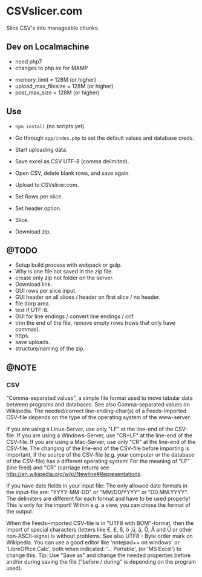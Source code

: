 # CSVslicer.com

Slice CSV's into manageable chunks.

## Dev on Localmachine

* need php7
* changes to php.ini for MAMP
 - memory_limit = 128M (or higher)
 - upload_max_filesize = 128M (or higher)
 - post_max_size = 128M (or higher)

## Use

* `npm install` (no scripts yet).
* Go through `app/index.php` to set the default values and database creds.
* Start uploading data.

* Save excel as CSV UTF-8 (comma delimited).
* Open CSV, delete blank rows, and save again.
* Upload to CSVslicer.com.
* Set Rows per slice.
* Set header option.
* Slice.
* Download zip.

## @TODO

* Setup build process with webpack or gulp.
* Why is one file not saved in the zip file.
* create only zip not folder on the server.
* Download link.
* GUI rows per slice input.
* GUI header on all slices / header on first slice / no header.
* file dorp area.
* test if UTF-8.
* GUI for line endings / convert line endings / crlf.
* trim the end of the file, remove empty rows (rows that only have commas).
* https.
* save uploads.
* structure/naming of the zip.

## @NOTE

### CSV

"Comma-separated values", a simple file format used to move tabular data between programs and databases. See also Comma-separated values on Wikipedia. The needed/correct line-ending-char(s) of a Feeds-imported CSV-file depends on the type of the operating system of the www-server:

If you are using a Linux-Server, use only "LF" at the line-end of the CSV-file.
If you are using a Windows-Server, use "CR+LF" at the line-end of the CSV-file.
If you are using a Mac-Server, use only "CR" at the line-end of the CSV-file.
The changing of the line-end of the CSV-file before importing is important, if the source of the CSV-file (e.g. your computer or the database of the CSV-file) has a different operating system!
For the meaning of "LF" (line feed) and "CR" (carriage return) see http://en.wikipedia.org/wiki/Newline#Representations.

If you have date fields in your input file:
The only allowed date formats in the input-file are:
"YYYY-MM-DD" or "MM/DD/YYYY" or "DD.MM.YYYY".
The delimiters are different for each format and have to be used properly!
This is only for the import!
Within e.g. a view, you can chose the format of the output.

When the Feeds-imported CSV-file is in "UTF8 with BOM"-format, then the import of special characters (letters like €, £, ß, ö ,ü, ä, Ö, Ä and Ü or other non-ASCII-signs) is without problems. See also UTF8 - Byte order mark on Wikipedia.
You can use a good editor like 'notepad++ on windows' or 'LibreOffice Calc', both when indicated: '... Portable', (or 'MS Excel') to change this.
Tip:
Use "Save as" and change the needed properties before and/or during saving the file ("before / during" is depending on the program used).
